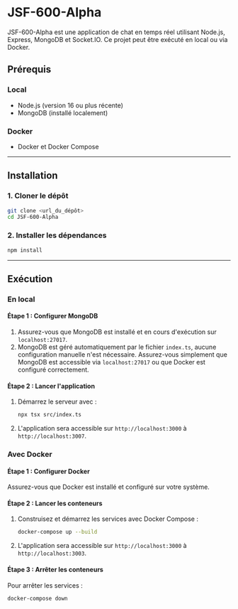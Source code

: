 # JSF-600-Alpha

JSF-600-Alpha est une application de chat en temps réel utilisant Node.js, Express, MongoDB et Socket.IO. Ce projet peut être exécuté en local ou via Docker.

## Prérequis

### Local
- Node.js (version 16 ou plus récente)
- MongoDB (installé localement)

### Docker
- Docker et Docker Compose

---

## Installation

### 1. Cloner le dépôt
```bash
git clone <url_du_dépôt>
cd JSF-600-Alpha
```

### 2. Installer les dépendances
```bash
npm install
```

---

## Exécution

### En local

#### Étape 1 : Configurer MongoDB
1. Assurez-vous que MongoDB est installé et en cours d'exécution sur `localhost:27017`.
2. MongoDB est géré automatiquement par le fichier `index.ts`, aucune configuration manuelle n'est nécessaire. Assurez-vous simplement que MongoDB est accessible via `localhost:27017` ou que Docker est configuré correctement.

#### Étape 2 : Lancer l'application
1. Démarrez le serveur avec :
   ```bash
   npx tsx src/index.ts
   ```
2. L'application sera accessible sur `http://localhost:3000` à `http://localhost:3007`.

### Avec Docker

#### Étape 1 : Configurer Docker
Assurez-vous que Docker est installé et configuré sur votre système.

#### Étape 2 : Lancer les conteneurs
1. Construisez et démarrez les services avec Docker Compose :
   ```bash
   docker-compose up --build
   ```
2. L'application sera accessible sur `http://localhost:3000` à `http://localhost:3003`.

#### Étape 3 : Arrêter les conteneurs
Pour arrêter les services :
```bash
docker-compose down
```
